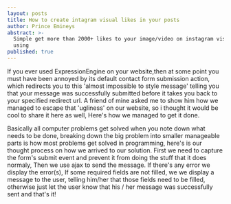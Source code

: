 ```yaml
---
layout: posts
title: How to create intagram visual likes in your posts
author: Prince Emineys
abstract: >-
  Simple get more than 2000+ likes to your image/video on instagram visually by
  using
published: true
---
```


If you ever used ExpressionEngine on your website,then at some point you must have been annoyed by its default contact form submission action, which redirects you to this 'almost impossible to style message' telling you that your message was successfully submitted before it takes you back to your specified redirect url. A friend of mine asked me to show him how we managed to escape that 'ugliness' on our website, so i thought it would be cool to share it here as well, Here's how we managed to get it done.

Basically all computer problems get solved when you note down what needs to be done, breaking down the big problem into smaller manageable parts is how most problems get solved in programming, here's is our thought process on how we arrived to our solution.
First we need to capture the form's submit event and prevent it from doing the stuff that it does normaly, Then we use ajax to send the message. If there's any error we display the error(s), If some required fields are not filled, we we display a message to the user, telling him/her that those fields need to be filled, otherwise just let the user know that his / her message was successfully sent and that's it!
